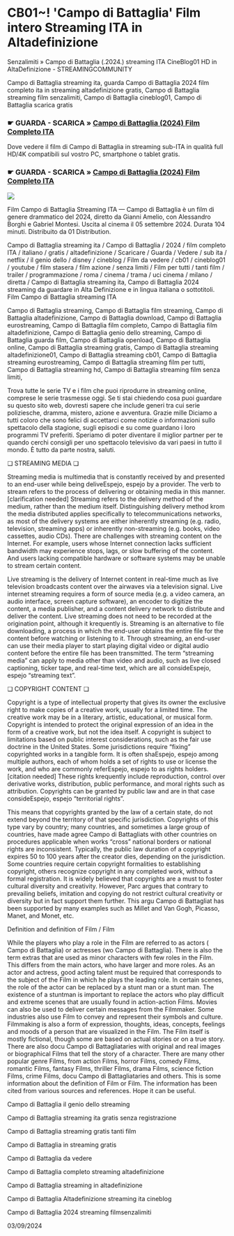 # CB01~! 'Campo di Battaglia' Film intero Streaming ITA in Altadefinizione

Senzalimiti » Campo di Battaglia (.2024.) streaming ITA CineBlog01 HD in AltaDefinizione - STREAMINGCOMMUNITY

Campo di Battaglia streaming ita, guarda Campo di Battaglia 2024 film completo ita in streaming altadefinizione gratis, Campo di Battaglia streaming film senzalimiti, Campo di Battaglia cineblog01, Campo di Battaglia scarica gratis

### ☛ GUARDA - SCARICA » [Campo di Battaglia (2024) Film Completo ITA](https://t.co/omp1jP2GpS)

Dove vedere il film di Campo di Battaglia in streaming sub-ITA in qualità full HD/4K compatibili sul vostro PC, smartphone o tablet gratis.

### ☛ GUARDA - SCARICA » [Campo di Battaglia (2024) Film Completo ITA](https://t.co/omp1jP2GpS)

<p dir="auto"><a href="https://t.co/omp1jP2GpS" title="MKVPLAY" rel="nofollow"><img src="https://i.imgur.com/jhNGoEt.gif" style="max-width: 100%;"></a></p>

Film Campo di Battaglia Streaming ITA — Campo di Battaglia è un film di genere drammatico del 2024, diretto da Gianni Amelio, con Alessandro Borghi e Gabriel Montesi. Uscita al cinema il 05 settembre 2024. Durata 104 minuti. Distribuito da 01 Distribution.

Campo di Battaglia streaming ita / Campo di Battaglia / 2024 / film completo ITA / italiano / gratis / altadefinizione / Scaricare / Guarda / Vedere / sub ita / netflix / il genio dello / disney / cineblog / Film da vedere / cb01 / cineblog01 / youtube / film stasera / film azione / senza limiti / Film per tutti / tanti film / trailer / programmazione / roma / cinema / trama / uci cinema / milano / diretta / Campo di Battaglia streaming ita, Campo di Battaglia 2024 streaming da guardare in Alta Definizione e in lingua italiana o sottotitoli. Film Campo di Battaglia streaming ITA

Campo di Battaglia streaming, Campo di Battaglia film streaming, Campo di Battaglia altadefinizione, Campo di Battaglia download, Campo di Battaglia eurostreaming, Campo di Battaglia film completo, Campo di Battaglia film altadefinizione, Campo di Battaglia genio dello streaming, Campo di Battaglia guarda film, Campo di Battaglia openload, Campo di Battaglia online, Campo di Battaglia streaming gratis, Campo di Battaglia streaming altadefinizione01, Campo di Battaglia streaming cb01, Campo di Battaglia streaming eurostreaming, Campo di Battaglia streaming film per tutti, Campo di Battaglia streaming hd, Campo di Battaglia streaming film senza limiti,

Trova tutte le serie TV e i film che puoi riprodurre in streaming online, comprese le serie trasmesse oggi. Se ti stai chiedendo cosa puoi guardare su questo sito web, dovresti sapere che include generi tra cui serie poliziesche, dramma, mistero, azione e avventura. Grazie mille Diciamo a tutti coloro che sono felici di accettarci come notizie o informazioni sullo spettacolo della stagione, sugli episodi e su come guardano i loro programmi TV preferiti. Speriamo di poter diventare il miglior partner per te quando cerchi consigli per uno spettacolo televisivo da vari paesi in tutto il mondo. È tutto da parte nostra, saluti.

❏ STREAMING MEDIA ❏

Streaming media is multimedia that is constantly received by and presented to an end-user while being deliveEspejo, espejo by a provider. The verb to stream refers to the process of delivering or obtaining media in this manner.[clarification needed] Streaming refers to the delivery method of the medium, rather than the medium itself. Distinguishing delivery method krom the media distributed applies specifically to telecommunications networks, as most of the delivery systems are either inherently streaming (e.g. radio, television, streaming apps) or inherently non-streaming (e.g. books, video cassettes, audio CDs). There are challenges with streaming content on the Internet. For example, users whose Internet connection lacks sufficient bandwidth may experience stops, lags, or slow buffering of the content. And users lacking compatible hardware or software systems may be unable to stream certain content.

Live streaming is the delivery of Internet content in real-time much as live television broadcasts content over the airwaves via a television signal. Live internet streaming requires a form of source media (e.g. a video camera, an audio interface, screen capture software), an encoder to digitize the content, a media publisher, and a content delivery network to distribute and deliver the content. Live streaming does not need to be recorded at the origination point, although it krequently is. Streaming is an alternative to file downloading, a process in which the end-user obtains the entire file for the content before watching or listening to it. Through streaming, an end-user can use their media player to start playing digital video or digital audio content before the entire file has been transmitted. The term “streaming media” can apply to media other than video and audio, such as live closed captioning, ticker tape, and real-time text, which are all consideEspejo, espejo “streaming text”.

❏ COPYRIGHT CONTENT ❏

Copyright is a type of intellectual property that gives its owner the exclusive right to make copies of a creative work, usually for a limited time. The creative work may be in a literary, artistic, educational, or musical form. Copyright is intended to protect the original expression of an idea in the form of a creative work, but not the idea itself. A copyright is subject to limitations based on public interest considerations, such as the fair use doctrine in the United States. Some jurisdictions require “fixing” copyrighted works in a tangible form. It is often shaEspejo, espejo among multiple authors, each of whom holds a set of rights to use or license the work, and who are commonly referEspejo, espejo to as rights holders.[citation needed] These rights krequently include reproduction, control over derivative works, distribution, public performance, and moral rights such as attribution. Copyrights can be granted by public law and are in that case consideEspejo, espejo “territorial rights”.

This means that copyrights granted by the law of a certain state, do not extend beyond the territory of that specific jurisdiction. Copyrights of this type vary by country; many countries, and sometimes a large group of countries, have made agree Campo di Battagliats with other countries on procedures applicable when works “cross” national borders or national rights are inconsistent. Typically, the public law duration of a copyright expires 50 to 100 years after the creator dies, depending on the jurisdiction. Some countries require certain copyright formalities to establishing copyright, others recognize copyright in any completed work, without a formal registration. It is widely believed that copyrights are a must to foster cultural diversity and creativity. However, Parc argues that contrary to prevailing beliefs, imitation and copying do not restrict cultural creativity or diversity but in fact support them further. This argu Campo di Battagliat has been supported by many examples such as Millet and Van Gogh, Picasso, Manet, and Monet, etc.

Definition and definition of Film / Film

While the players who play a role in the Film are referred to as actors ( Campo di Battaglia) or actresses (wo Campo di Battaglia). There is also the term extras that are used as minor characters with few roles in the Film. This differs from the main actors, who have larger and more roles. As an actor and actress, good acting talent must be required that corresponds to the subject of the Film in which he plays the leading role. In certain scenes, the role of the actor can be replaced by a stunt man or a stunt man. The existence of a stuntman is important to replace the actors who play difficult and extreme scenes that are usually found in action-action Films. Movies can also be used to deliver certain messages from the Filmmaker. Some industries also use Film to convey and represent their symbols and culture. Filmmaking is also a form of expression, thoughts, ideas, concepts, feelings and moods of a person that are visualized in the Film. The Film itself is mostly fictional, though some are based on actual stories or on a true story. There are also docu Campo di Battagliataries with original and real images or biographical Films that tell the story of a character. There are many other popular genre Films, from action Films, horror Films, comedy Films, romantic Films, fantasy Films, thriller Films, drama Films, science fiction Films, crime Films, docu Campo di Battagliataries and others. This is some information about the definition of Film or Film. The information has been cited from various sources and references. Hope it can be useful.

Campo di Battaglia il genio dello streaming

Campo di Battaglia streaming ita gratis senza registrazione

Campo di Battaglia streaming gratis tanti film

Campo di Battaglia in streaming gratis

Campo di Battaglia da vedere

Campo di Battaglia completo streaming altadefinizione

Campo di Battaglia streaming in altadefinizione

Campo di Battaglia Altadefinizione streaming ita cineblog

Campo di Battaglia 2024 streaming filmsenzalimiti

03/09/2024
